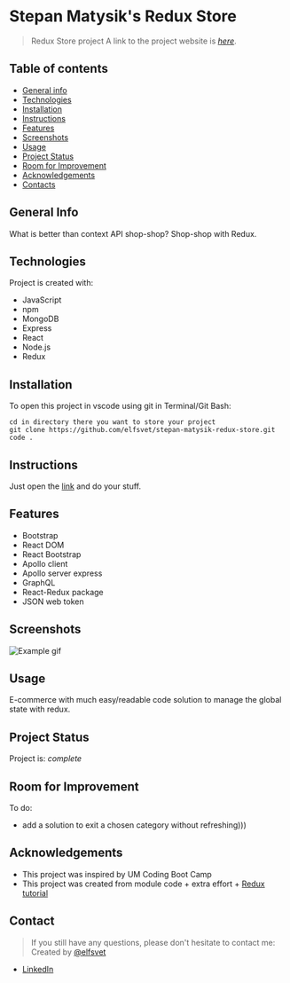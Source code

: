 # Stepan Matysik's Redux Store
> Redux Store project
> A link to the project website is [_here_](https://afternoon-hamlet-95224.herokuapp.com/).

## Table of contents
* [General info](#general-info)
* [Technologies](#technologies)
* [Installation](#installation)
* [Instructions](#instructions)
* [Features](#features)
* [Screenshots](#screenshots)
* [Usage](#usage)
* [Project Status](#project-status)
* [Room for Improvement](#room-for-improvement)
* [Acknowledgements](#acknowledgements)
* [Contacts](#contact)



## General Info
What is better than context API shop-shop? Shop-shop with Redux.
## Technologies
Project is created with:
- JavaScript
- npm
- MongoDB
- Express
- React
- Node.js
- Redux

## Installation
To open this project in vscode using git in Terminal/Git Bash:

```
cd in directory there you want to store your project
git clone https://github.com/elfsvet/stepan-matysik-redux-store.git
code .
```

## Instructions
Just open the [link](https://afternoon-hamlet-95224.herokuapp.com/) and do your stuff.
## Features
- Bootstrap
- React DOM
- React Bootstrap
- Apollo client
- Apollo server express
- GraphQL
- React-Redux package
- JSON web token

## Screenshots
![Example gif](./client/public/images/example-video.gif)



## Usage
E-commerce with much easy/readable code solution to manage the global state with redux.
## Project Status
Project is: _complete_

## Room for Improvement
To do:
- add a solution to exit a chosen category without refreshing)))

## Acknowledgements
- This project was inspired by UM Coding Boot Camp
- This project was created from module code + extra effort + [Redux tutorial](https://redux.js.org/tutorials/fundamentals/part-1-overview)



## Contact
> If you still have any questions, please don't hesitate to contact me:
Created by [@elfsvet](https://github.com/elfsvet)
- [LinkedIn](https://www.linkedin.com/in/stepanmatysik/)
